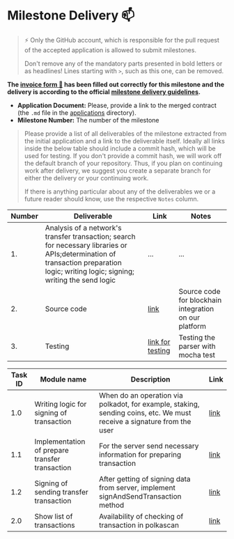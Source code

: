# Milestone Delivery :mailbox:

> ⚡ Only the GitHub account, which is responsible for the pull request of the accepted application is allowed to submit milestones. 
> 
> Don't remove any of the mandatory parts presented in bold letters or as headlines! Lines starting with `>`, such as this one, can be removed.

**The [invoice form :pencil:](https://docs.google.com/forms/d/e/1FAIpQLSfmNYaoCgrxyhzgoKQ0ynQvnNRoTmgApz9NrMp-hd8mhIiO0A/viewform) has been filled out correctly for this milestone and the delivery is according to the official [milestone delivery guidelines](https://github.com/w3f/General-Grants-Program/blob/master/grants/milestone-deliverables-guidelines.md).**  

* **Application Document:** Please, provide a link to the merged contract (the `.md` file in the [applications](https://github.com/w3f/Open-Grants-Program/tree/master/applications) directory). 
* **Milestone Number:** The number of the milestone

> Please provide a list of all deliverables of the milestone extracted from the initial application and a link to the deliverable itself. Ideally all links inside the below table should include a commit hash, which will be used for testing. If you don't provide a commit hash, we will work off the default branch of your repository. Thus, if you plan on continuing work after delivery, we suggest you create a separate branch for either the delivery or your continuing work. 
> 
> If there is anything particular about any of the deliverables we or a future reader should know, use the respective `Notes` column.

| Number | Deliverable | Link | Notes |
| ------------- | ------------- | ------------- |------------- |
| 1. | Analysis of a network's transfer transaction; search for necessary libraries or APIs;determination of transaction preparation logic; writing logic; signing; writing the send logic |...| ...| 
| 2.  |Source code|[link ](https://gitlab.com/gregory.shabalov/citadel_core/-/blob/dev/imports/iPolkadot.js)| Source code for blockhain integration on our platform |
| 3.  |Testing| [link for testing](https://gitlab.com/gregory.shabalov/citadel_core/-/blob/dev/test/connectors/polkadot/getOneBlock.js)| Testing the parser with mocha test|

| Task ID | Module name | Description | Link |
| ------ | ----------- | ---- | ----- |
| 1.0 | Writing logic for signing of transaction| When do an operation via polkadot, for example, staking, sending coins, etc. We must receive a signature from the user | [link](https://github.com/Eranity/citadelpolkadot/blob/main/oneseed-polkadot.ts)  |
| 1.1 | Implementation of prepare transfer transaction | For the server send necessary information for preparing transaction | [link](https://github.com/Eranity/citadelpolkadot/blob/main/sendtransaction.js) |
| 1.2 | Signing of sending transfer transaction | After getting of signing data from server, implement signAndSendTransaction method | [link](https://github.com/Eranity/citadelpolkadot/blob/main/sendtransaction.js) |
| 2.0 | Show list of transactions | Availability of checking of transaction in polkascan | [link](https://github.com/Eranity/citadelpolkadot/blob/main/listoftransaction.js) |
